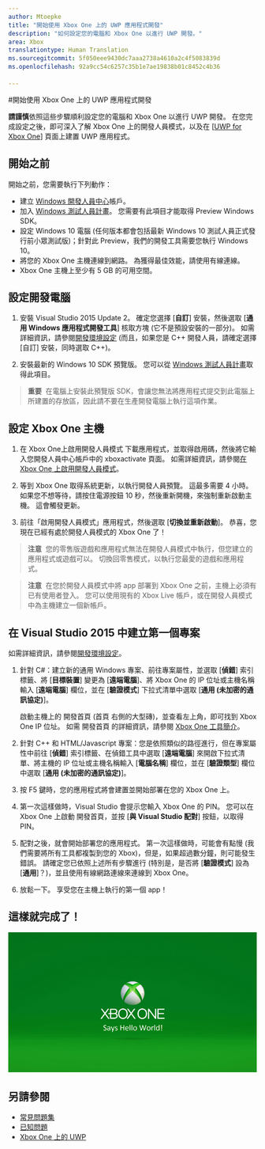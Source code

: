 ```yaml
---
author: Mtoepke
title: "開始使用 Xbox One 上的 UWP 應用程式開發"
description: "如何設定您的電腦和 Xbox One 以進行 UWP 開發。"
area: Xbox
translationtype: Human Translation
ms.sourcegitcommit: 5f050eee9430dc7aaa2738a4610a2c4f5083839d
ms.openlocfilehash: 92a9cc54c6257c35b1e7ae19838b01c8452c4b36

---
```


#開始使用 Xbox One 上的 UWP 應用程式開發

**請謹慎**依照這些步驟順利設定您的電腦和 Xbox One 以進行 UWP 開發。 在您完成設定之後，即可深入了解 Xbox One 上的開發人員模式，以及在 \[[UWP for Xbox One](index.md)\] 頁面上建置 UWP 應用程式。 

## 開始之前
開始之前，您需要執行下列動作：
-   建立 [Windows 開發人員中心](https://dev.windows.com)帳戶。
-   加入 [Windows 測試人員計畫](https://insider.windows.com/)。 您需要有此項目才能取得 Preview Windows SDK。
-   設定 Windows 10 電腦 (任何版本都會包括最新 Windows 10 測試人員正式發行前小眾測試版)；針對此 Preview，我們的開發工具需要您執行 Windows 10。 
-   將您的 Xbox One 主機連線到網路。 為獲得最佳效能，請使用有線連線。
- Xbox One 主機上至少有 5 GB 的可用空間。

## 設定開發電腦
1.  安裝 Visual Studio 2015 Update 2。 確定您選擇 \[**自訂**\] 安裝，然後選取 \[**通用 Windows 應用程式開發工具**\] 核取方塊 (它不是預設安裝的一部分)。 如需詳細資訊，請參閱[開發環境設定](development-environment-setup.md) (而且，如果您是 C++ 開發人員，請確定選擇 \[自訂\] 安裝，同時選取 C++)。

2.  安裝最新的 Windows 10 SDK 預覽版。 您可以從 [Windows 測試人員計畫](http://go.microsoft.com/fwlink/p/?LinkId=780552)取得此項目。
  
  > **重要**&nbsp;&nbsp;在電腦上安裝此預覽版 SDK，會讓您無法將應用程式提交到此電腦上所建置的存放區，因此請不要在生產開發電腦上執行這項作業。 

## 設定 Xbox One 主機
1.  在 Xbox One上啟用開發人員模式 下載應用程式，並取得啟用碼，然後將它輸入您開發人員中心帳戶中的 xboxactivate 頁面。 如需詳細資訊，請參閱[在 Xbox One 上啟用開發人員模式](devkit-activation.md)。 

2.  等到 Xbox One 取得系統更新，以執行開發人員預覽。 這最多需要 4 小時。 如果您不想等待，請按住電源按鈕 10 秒，然後重新開機，來強制重新啟動主機。 這會觸發更新。  

3.  前往「啟用開發人員模式」應用程式，然後選取 \[**切換並重新啟動**\]。 恭喜，您現在已經有處於開發人員模式的 Xbox One 了！
  
  > **注意**&nbsp;&nbsp;您的零售版遊戲和應用程式無法在開發人員模式中執行，但您建立的應用程式或遊戲可以。 切換回零售模式，以執行您最愛的遊戲和應用程式。
  
  > **注意**&nbsp;&nbsp;在您於開發人員模式中將 app 部署到 Xbox One 之前，主機上必須有已有使用者登入。 您可以使用現有的 Xbox Live 帳戶，或在開發人員模式中為主機建立一個新帳戶。 

## 在 Visual Studio 2015 中建立第一個專案

如需詳細資訊，請參閱[開發環境設定](development-environment-setup.md)。

1.  針對 C#：建立新的通用 Windows 專案、前往專案屬性，並選取 \[**偵錯**\] 索引標籤、將 \[**目標裝置**\] 變更為 \[**遠端電腦**\]、將 Xbox One 的 IP 位址或主機名稱輸入 \[**遠端電腦**\] 欄位，並在 \[**驗證模式**\] 下拉式清單中選取 \[**通用 (未加密的通訊協定)**\]。   

    啟動主機上的 開發首頁 \(首頁 右側的大型磚\)，並查看左上角，即可找到 Xbox One IP 位址。 如需 開發首頁 的詳細資訊，請參閱 [Xbox One 工具簡介](introduction-to-xbox-tools.md)。  

2.  針對 C++ 和 HTML/Javascript 專案：您是依照類似的路徑進行，但在專案屬性中前往 \[**偵錯**\] 索引標籤、在偵錯工具中選取 \[**遠端電腦**\] 來開啟下拉式清單、將主機的 IP 位址或主機名稱輸入 \[**電腦名稱**\] 欄位，並在 \[**驗證類型**\] 欄位中選取 \[**通用 (未加密的通訊協定)**\]。
   
3.  按 F5 鍵時，您的應用程式將會建置並開始部署在您的 Xbox One 上。
  
4.  第一次這樣做時，Visual Studio 會提示您輸入 Xbox One 的 PIN。 您可以在 Xbox One 上啟動 開發首頁，並按 \[**與 Visual Studio 配對**\] 按鈕，以取得 PIN。
  
5.  配對之後，就會開始部署您的應用程式。 第一次這樣做時，可能會有點慢 (我們需要將所有工具都複製到您的 Xbox)，但是，如果超過數分鐘，則可能發生錯誤。 請確定您已依照上述所有步驟進行 (特別是，是否將 \[**驗證模式**\] 設為 \[**通用**\]？)，並且使用有線網路連線來連線到 Xbox One。  

6. 放鬆一下。 享受您在主機上執行的第一個 app！  

## 這樣就完成了！

![Hello World](images/getting-started-hello-world.png)

## 另請參閱  
- [常見問題集](frequently-asked-questions.md)  
- [已知問題](known-issues.md)
- [Xbox One 上的 UWP](index.md)



<!--HONumber=Jul16_HO2-->


